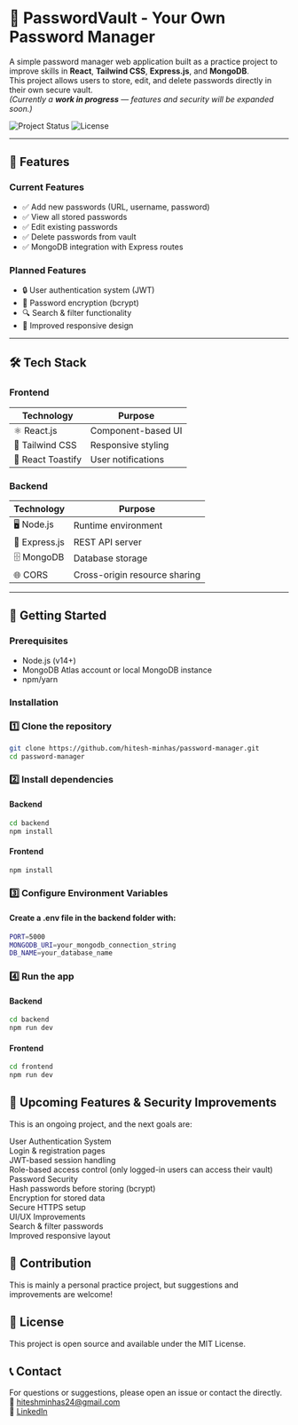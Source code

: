 # 🔐 PasswordVault - Your Own Password Manager

A simple password manager web application built as a practice project to improve skills in **React**, **Tailwind CSS**, **Express.js**, and **MongoDB**.  
This project allows users to store, edit, and delete passwords directly in their own secure vault.  
_(Currently a **work in progress** — features and security will be expanded soon.)_

![Project Status](https://img.shields.io/badge/status-in%20development-yellow)
![License](https://img.shields.io/badge/license-MIT-blue)

---

## 🚀 Features

### Current Features

- ✅ Add new passwords (URL, username, password)
- ✅ View all stored passwords
- ✅ Edit existing passwords
- ✅ Delete passwords from vault
- ✅ MongoDB integration with Express routes

### Planned Features

- 🔒 User authentication system (JWT)
- 🔐 Password encryption (bcrypt)
- 🔍 Search & filter functionality
- 📱 Improved responsive design

---

## 🛠 Tech Stack

### Frontend

| Technology        | Purpose            |
| ----------------- | ------------------ |
| ⚛️ React.js       | Component-based UI |
| 🎨 Tailwind CSS   | Responsive styling |
| 🔔 React Toastify | User notifications |

### Backend

| Technology    | Purpose                       |
| ------------- | ----------------------------- |
| 🖥️ Node.js    | Runtime environment           |
| 🚀 Express.js | REST API server               |
| 🗄️ MongoDB    | Database storage              |
| 🌐 CORS       | Cross-origin resource sharing |

---

## 🚀 Getting Started

### Prerequisites

- Node.js (v14+)
- MongoDB Atlas account or local MongoDB instance
- npm/yarn

### Installation

### 1️⃣ Clone the repository

```bash
git clone https://github.com/hitesh-minhas/password-manager.git
cd password-manager
```

### 2️⃣ Install dependencies

#### Backend

```bash
cd backend
npm install
```

#### Frontend

```bash
npm install
```

### 3️⃣ Configure Environment Variables

#### Create a .env file in the backend folder with:

```bash
PORT=5000
MONGODB_URI=your_mongodb_connection_string
DB_NAME=your_database_name
```

### 4️⃣ Run the app

#### Backend

```bash
cd backend
npm run dev

```

#### Frontend

```bash
cd frontend
npm run dev

```

## 🔮 Upcoming Features & Security Improvements

This is an ongoing project, and the next goals are:

User Authentication System  
Login & registration pages  
JWT-based session handling  
Role-based access control (only logged-in users can access their vault)  
Password Security  
Hash passwords before storing (bcrypt)  
Encryption for stored data  
Secure HTTPS setup  
UI/UX Improvements  
Search & filter passwords  
Improved responsive layout

## 🤝 Contribution

This is mainly a personal practice project, but suggestions and improvements are welcome!

## 📜 License

This project is open source and available under the MIT License.

## 📞 Contact

For questions or suggestions, please open an issue or contact the directly.  
📧 hiteshminhas24@gmail.com  
🔗 [LinkedIn](https://www.linkedin.com/in/hitesh-kumar-248540270)
